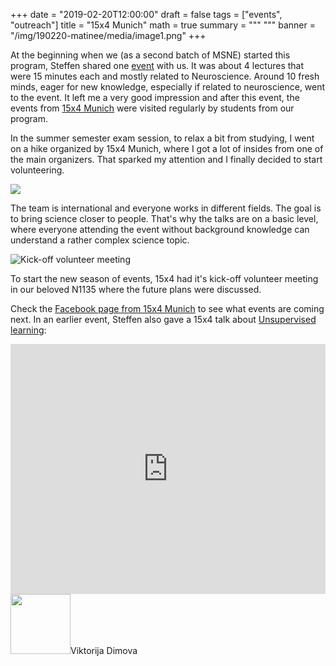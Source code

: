 +++
date = "2019-02-20T12:00:00"
draft = false
tags = ["events", "outreach"]
title = "15x4 Munich" 
math = true
summary = """
"""
banner = "/img/190220-matinee/media/image1.png"
+++


At the beginning when we (as a second batch of MSNE) started this program, Steffen shared one [event](https://www.facebook.com/events/2017645704916149/) with us.
It was about 4 lectures that were 15 minutes each and mostly related to Neuroscience.
Around 10 fresh minds, eager for new knowledge, especially if related to neuroscience, went to the event.
It left me a very good impression and after this event, the events from [15x4 Munich](https://www.facebook.com/15x4munich) were visited regularly by students from our program.

In the summer semester exam session, to relax a bit from studying, I went on a hike organized by 15x4 Munich, where I got a lot of insides from one of the main organizers.
That sparked my attention and I finally decided to start volunteering.

![](/img/190220-matinee/media/image2.png)

The team is international and everyone works in different fields. The goal is to bring science closer to people.
That's why the talks are on a basic level, where everyone attending the event without background knowledge can understand a rather complex science topic.

![Kick-off volunteer meeting](/img/190220-matinee/media/image3.png)

To start the new season of events, 15x4 had it's kick-off volunteer meeting in our beloved N1135 where the future plans were discussed.

Check the [Facebook page from 15x4 Munich](https://www.facebook.com/15x4munich) to see what events are coming next.
In an earlier event, Steffen also gave a 15x4 talk about [Unsupervised learning](https://www.youtube.com/watch?v=1q4qFJy5qo0):

<iframe width="100%" height = "400px" src="https://www.youtube.com/embed/1q4qFJy5qo0" frameborder="0" allow="accelerometer; autoplay; encrypted-media; gyroscope; picture-in-picture" allowfullscreen></iframe>

<div class="chip">
<img src="/img/student-list/Viktorija - viktorija dimova.jpg" width="96" height="96">Viktorija Dimova</div>
<br/>

